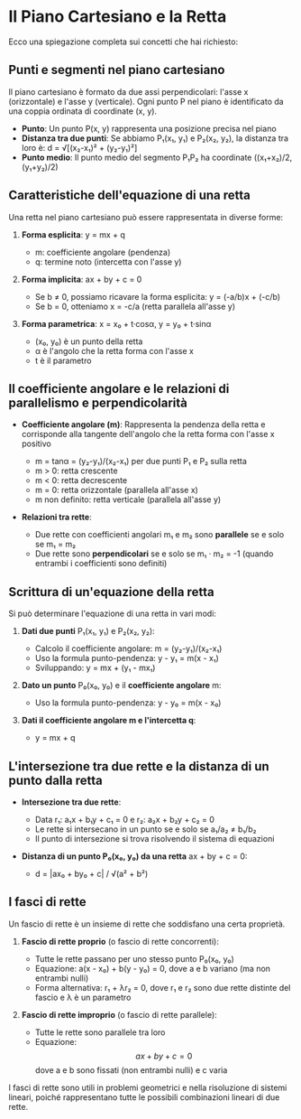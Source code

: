 # Il Piano Cartesiano e la Retta

Ecco una spiegazione completa sui concetti che hai richiesto:

## Punti e segmenti nel piano cartesiano

Il piano cartesiano è formato da due assi perpendicolari: l'asse x (orizzontale) e l'asse y (verticale). Ogni punto P nel piano è identificato da una coppia ordinata di coordinate (x, y).

- **Punto**: Un punto P(x, y) rappresenta una posizione precisa nel piano
- **Distanza tra due punti**: Se abbiamo P₁(x₁, y₁) e P₂(x₂, y₂), la distanza tra loro è: d = √[(x₂-x₁)² + (y₂-y₁)²]
- **Punto medio**: Il punto medio del segmento P₁P₂ ha coordinate ((x₁+x₂)/2, (y₁+y₂)/2)

## Caratteristiche dell'equazione di una retta

Una retta nel piano cartesiano può essere rappresentata in diverse forme:

1. **Forma esplicita**: y = mx + q
   - m: coefficiente angolare (pendenza)
   - q: termine noto (intercetta con l'asse y)

2. **Forma implicita**: ax + by + c = 0
   - Se b ≠ 0, possiamo ricavare la forma esplicita: y = (-a/b)x + (-c/b)
   - Se b = 0, otteniamo x = -c/a (retta parallela all'asse y)

3. **Forma parametrica**: x = x₀ + t·cosα, y = y₀ + t·sinα
   - (x₀, y₀) è un punto della retta
   - α è l'angolo che la retta forma con l'asse x
   - t è il parametro

## Il coefficiente angolare e le relazioni di parallelismo e perpendicolarità

- **Coefficiente angolare (m)**: Rappresenta la pendenza della retta e corrisponde alla tangente dell'angolo che la retta forma con l'asse x positivo
  - m = tanα = (y₂-y₁)/(x₂-x₁) per due punti P₁ e P₂ sulla retta
  - m > 0: retta crescente
  - m < 0: retta decrescente
  - m = 0: retta orizzontale (parallela all'asse x)
  - m non definito: retta verticale (parallela all'asse y)

- **Relazioni tra rette**:
  - Due rette con coefficienti angolari m₁ e m₂ sono **parallele** se e solo se m₁ = m₂
  - Due rette sono **perpendicolari** se e solo se m₁ · m₂ = -1 (quando entrambi i coefficienti sono definiti)

## Scrittura di un'equazione della retta

Si può determinare l'equazione di una retta in vari modi:

1. **Dati due punti** P₁(x₁, y₁) e P₂(x₂, y₂):
   - Calcolo il coefficiente angolare: m = (y₂-y₁)/(x₂-x₁)
   - Uso la formula punto-pendenza: y - y₁ = m(x - x₁)
   - Sviluppando: y = mx + (y₁ - mx₁)

2. **Dato un punto** P₀(x₀, y₀) e il **coefficiente angolare** m:
   - Uso la formula punto-pendenza: y - y₀ = m(x - x₀)

3. **Dati il coefficiente angolare m e l'intercetta q**:
   - y = mx + q

## L'intersezione tra due rette e la distanza di un punto dalla retta

- **Intersezione tra due rette**:
  - Data r₁: a₁x + b₁y + c₁ = 0 e r₂: a₂x + b₂y + c₂ = 0
  - Le rette si intersecano in un punto se e solo se a₁/a₂ ≠ b₁/b₂
  - Il punto di intersezione si trova risolvendo il sistema di equazioni

- **Distanza di un punto P₀(x₀, y₀) da una retta** ax + by + c = 0:
  - d = |ax₀ + by₀ + c| / √(a² + b²)

## I fasci di rette

Un fascio di rette è un insieme di rette che soddisfano una certa proprietà.

1. **Fascio di rette proprio** (o fascio di rette concorrenti):
   - Tutte le rette passano per uno stesso punto P₀(x₀, y₀)
   - Equazione: a(x - x₀) + b(y - y₀) = 0, dove a e b variano (ma non entrambi nulli)
   - Forma alternativa: r₁ + λr₂ = 0, dove r₁ e r₂ sono due rette distinte del fascio e λ è un parametro

2. **Fascio di rette improprio** (o fascio di rette parallele):
   - Tutte le rette sono parallele tra loro
   - Equazione: $$ax + by + c = 0$$
   dove a e b sono fissati (non entrambi nulli) e c varia

I fasci di rette sono utili in problemi geometrici e nella risoluzione di sistemi lineari, poiché rappresentano tutte le possibili combinazioni lineari di due rette.
